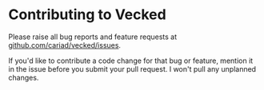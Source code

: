 # Contributing to Vecked

Please raise all bug reports and feature requests at [github.com/cariad/vecked/issues](https://github.com/cariad/vecked/issues).

If you'd like to contribute a code change for that bug or feature, mention it in the issue before you submit your pull request. I won't pull any unplanned changes.
